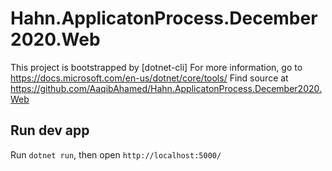 # Hahn.ApplicatonProcess.December2020.Web
This project is bootstrapped by [dotnet-cli]
For more information, go to https://docs.microsoft.com/en-us/dotnet/core/tools/
Find source at https://github.com/AaqibAhamed/Hahn.ApplicatonProcess.December2020.Web

## Run dev app
Run `dotnet run`, then open `http://localhost:5000/`
